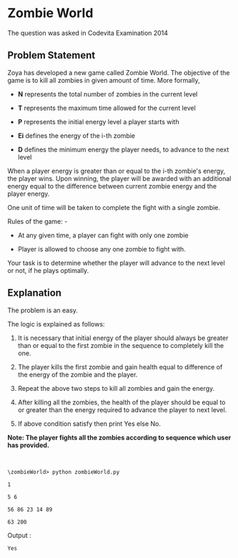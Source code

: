 # Zombie World

The question was asked in Codevita Examination 2014

## Problem Statement

Zoya has developed a new game called Zombie World. The objective of the game is to kill all zombies in given amount of time. More formally,

- **N** represents the total number of zombies in the current level

- **T** represents the maximum time allowed for the current level

- **P** represents the initial energy level a player starts with

- **Ei** defines the energy of the i-th zombie

- **D** defines the minimum energy the player needs, to advance to the next level

When a player energy is greater than or equal to the i-th zombie's energy, the player wins. Upon winning, the player will be awarded with an additional energy equal to the difference between current zombie energy and the player energy.

One unit of time will be taken to complete the fight with a single zombie.

Rules of the game: -

- At any given time, a player can fight with only one zombie

- Player is allowed to choose any one zombie to fight with.

Your task is to determine whether the player will advance to the next level or not, if he plays optimally.

## Explanation

The problem is an easy.

The logic is explained as follows:

1. It is necessary that initial energy of the player should always be greater than or equal to the first zombie in the sequence to completely kill the one.

2. The player kills the first zombie and gain health equal to difference of the energy of the zombie and the player.

3. Repeat the above two steps to kill all zombies and gain the energy.

4. After killing all the zombies, the health of the player should be equal to or greater than the energy required to advance the player to next level.

5. If above condition satisfy then print Yes else No.


**Note: The player fights all the zombies according to sequence which user has provided.**

<br/>

```\zombieWorld> python zombieWorld.py```

```1```

```5 6```

```56 86 23 14 89```

```63 200```

Output :

```Yes```
